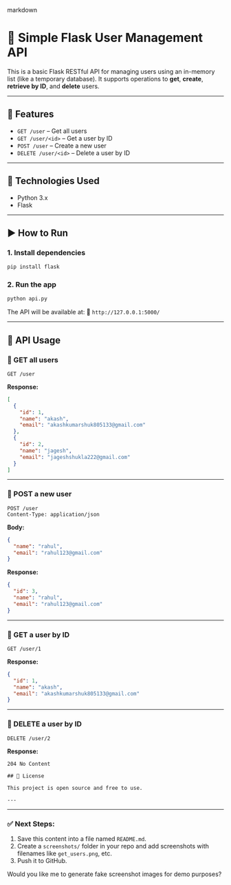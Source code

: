 markdown
# 🧩 Simple Flask User Management API

This is a basic Flask RESTful API for managing users using an in-memory list (like a temporary database). It supports operations to **get**, **create**, **retrieve by ID**, and **delete** users.

---

## 🚀 Features

- `GET /user` – Get all users  
- `GET /user/<id>` – Get a user by ID  
- `POST /user` – Create a new user  
- `DELETE /user/<id>` – Delete a user by ID  

---

## 📂 Technologies Used

- Python 3.x
- Flask

---

## ▶️ How to Run

### 1. Install dependencies

```bash
pip install flask
````

### 2. Run the app

```bash
python api.py
```

The API will be available at:
📍 `http://127.0.0.1:5000/`

---

## 🧪 API Usage

### 🔹 GET all users

```http
GET /user
```

**Response:**

```json
[
  {
    "id": 1,
    "name": "akash",
    "email": "akashkumarshuk805133@gmail.com"
  },
  {
    "id": 2,
    "name": "jagesh",
    "email": "jageshshukla222@gmail.com"
  }
]
```

---

### 🔹 POST a new user

```http
POST /user
Content-Type: application/json
```

**Body:**

```json
{
  "name": "rahul",
  "email": "rahul123@gmail.com"
}
```

**Response:**

```json
{
  "id": 3,
  "name": "rahul",
  "email": "rahul123@gmail.com"
}
```

---

### 🔹 GET a user by ID

```http
GET /user/1
```

**Response:**

```json
{
  "id": 1,
  "name": "akash",
  "email": "akashkumarshuk805133@gmail.com"
}
```

---

### 🔹 DELETE a user by ID

```http
DELETE /user/2
```

**Response:**

```http
204 No Content

## 📄 License

This project is open source and free to use.

---

```

---

### ✅ Next Steps:
1. Save this content into a file named `README.md`.
2. Create a `screenshots/` folder in your repo and add screenshots with filenames like `get_users.png`, etc.
3. Push it to GitHub.

Would you like me to generate fake screenshot images for demo purposes?
```
